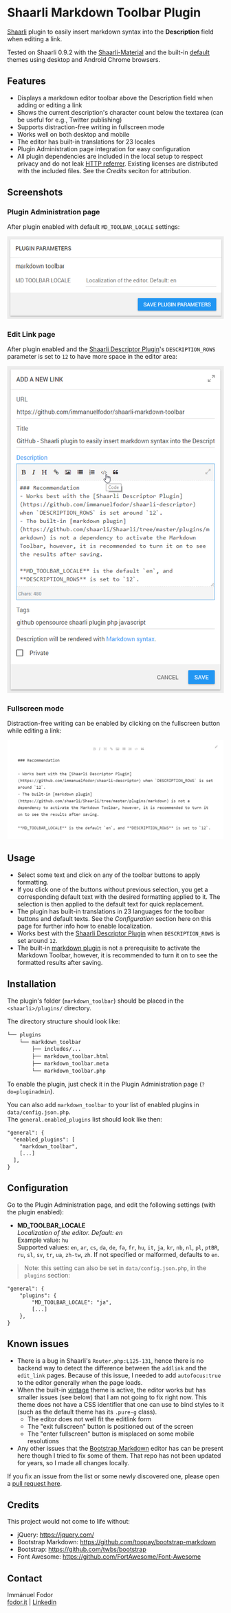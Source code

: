 # Shaarli Markdown Toolbar Plugin 

[Shaarli](https://github.com/shaarli/Shaarli) plugin to easily insert markdown syntax into the **Description** field when editing a link.

Tested on Shaarli 0.9.2 with the [Shaarli-Material](https://github.com/kalvn/Shaarli-Material) and the built-in [default](https://github.com/shaarli/Shaarli/tree/master/tpl/default) themes using desktop and Android Chrome browsers.

## Features

* Displays a markdown editor toolbar above the Description field when adding or editing a link
* Shows the current description's character count below the textarea (can be useful for e.g., Twitter publishing)
* Supports distraction-free writing in fullscreen mode
* Works well on both desktop and mobile
* The editor has built-in translations for 23 locales
* Plugin Administration page integration for easy configuration
* All plugin dependencies are included in the local setup to respect privacy and do not leak [HTTP referrer](https://portswigger.net/kb/issues/00500400_crossdomainrefererleakage). Existing licenses are distributed with the included files. See the *Credits* seciton for attribution.

## Screenshots

### Plugin Administration page

After plugin enabled with default `MD_TOOLBAR_LOCALE` settings:

![Shaarli Markdown Toolbar admin settings](screenshots/shaarli-markdown-toolbar-admin.png)

### Edit Link page

After plugin enabled and the [Shaarli Descriptor Plugin](https://github.com/immanuelfodor/shaarli-descriptor)'s `DESCRIPTION_ROWS` parameter is set to `12` to have more space in the editor area:

![Shaarli Markdown Toolbar edit link page](screenshots/shaarli-markdown-toolbar-editlink.png)

### Fullscreen mode

Distraction-free writing can be enabled by clicking on the fullscreen button while editing a link:

![Shaarli Markdown Toolbar distraction-free writing](screenshots/shaarli-markdown-toolbar-fullscreen.png)

## Usage

* Select some text and click on any of the toolbar buttons to apply formatting.
* If you click one of the buttons without previous selection, you get a corresponding default text with the desired formatting applied to it. The selection is then applied to the default text for quick replacement.
* The plugin has built-in translations in 23 languages for the toolbar buttons and default texts. See the *Configuration* section here on this page for further info how to enable localization.
* Works best with the [Shaarli Descriptor Plugin](https://github.com/immanuelfodor/shaarli-descriptor) when `DESCRIPTION_ROWS` is set around `12`.
* The built-in [markdown plugin](https://github.com/shaarli/Shaarli/tree/master/plugins/markdown) is not a prerequisite to activate the Markdown Toolbar, however, it is recommended to turn it on to see the formatted results after saving.

## Installation

The plugin's folder (`markdown_toolbar`) should be placed in the `<shaarli>/plugins/` directory.

The directory structure should look like:

```bash 
└── plugins
    └── markdown_toolbar
        ├── includes/...
        ├── markdown_toolbar.html
        ├── markdown_toolbar.meta
        └── markdown_toolbar.php
```

To enable the plugin, just check it in the Plugin Administration page (`?do=pluginadmin`).

You can also add `markdown_toolbar` to your list of enabled plugins in `data/config.json.php`.\
The `general.enabled_plugins` list should look like then:

```
"general": {
  "enabled_plugins": [
    "markdown_toolbar",
    [...]
  ],
}
```

## Configuration

Go to the Plugin Administration page, and edit the following settings (with the plugin enabled):

* **MD_TOOLBAR_LOCALE**\
*Localization of the editor. Default: en*\
Example value: `hu`\
Supported values: `en`, `ar`, `cs`, `da`, `de`, `fa`, `fr`, `hu`, `it`, `ja`, `kr`, `nb`, `nl`, `pl`, `ptBR`, `ru`, `sl`, `sv`, `tr`, `ua`, `zh-tw`, `zh`. If not specified or malformed, defaults to `en`.

> Note: this setting can also be set in `data/config.json.php`, in the `plugins` section:

```
"general": {
    "plugins": {
        "MD_TOOLBAR_LOCALE": "ja",
        [...]
    },
}
```

## Known issues

* There is a bug in Shaarli's `Router.php:L125-131`, hence there is no backend way to detect the difference between the `addlink` and the `edit_link` pages. Because of this issue, I needed to add `autofocus:true` to the editor generally when the page loads.
* When the built-in [vintage](https://github.com/shaarli/Shaarli/tree/master/tpl/vintage) theme is active, the editor works but has smaller issues (see below) that I am not going to fix right now. This theme does not have a CSS identifier that one can use to bind styles to it (such as the default theme has its `.pure-g` class).
    * The editor does not well fit the editlink form
    * The "exit fullscreen" button is positioned out of the screen 
    * The "enter fullscreen" button is misplaced on some mobile resolutions
* Any other issues that the [Bootstrap Markdown](https://github.com/toopay/bootstrap-markdown) editor has can be present here though I tried to fix some of them. That repo has not been updated for years, so I made all changes locally.

If you fix an issue from the list or some newly discovered one, please open a [pull request here](https://github.com/immanuelfodor/shaarli-markdown-toolbar/pulls).

## Credits

This project would not come to life without:

* jQuery: https://jquery.com/
* Bootstrap Markdown: https://github.com/toopay/bootstrap-markdown
* Bootstrap: https://github.com/twbs/bootstrap
* Font Awesome: https://github.com/FortAwesome/Font-Awesome

## Contact

Immánuel Fodor\
[fodor.it](https://fodor.it/shaarlimarkit) | [Linkedin](https://fodor.it/shaarlimarkin)